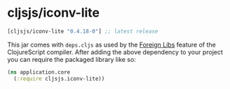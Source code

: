 # cljsjs/iconv-lite

```clojure
[cljsjs/iconv-lite "0.4.18-0"] ;; latest release
```

This jar comes with `deps.cljs` as used by the [Foreign Libs][flibs] feature
of the ClojureScript compiler. After adding the above dependency to your project
you can require the packaged library like so:

```clojure
(ns application.core
  (:require cljsjs.iconv-lite))
```

[flibs]: https://clojurescript.org/reference/packaging-foreign-deps
